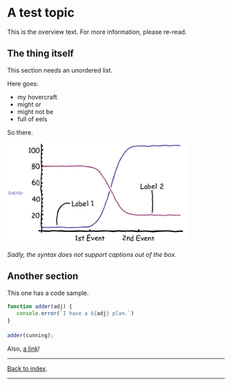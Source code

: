 # A test topic

This is the overview text. For more information, please re-read.

## The thing itself

This section needs an unordered list.

Here goes:

* my hovercraft
* might or
* might not be
* full of eels

So there.

![Sadly, the syntax does not support captions out of the box.](_images/diagram-1.png)

*Sadly, the syntax does not support captions out of the box.*

## Another section

This one has a code sample.

```javascript {.codeblock}
function adder(adj) {
   console.error(`I have a ${adj} plan.`)
}

adder(cunning);
```

Also, [a link](test-topic-2.md)!

---

[Back to index](http://dtce-jenkins.duckdns.org:8080/).

---
